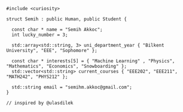 ```
#include <curiosity>
  
struct Semih : public Human, public Student {
  
  const char * name = "Semih Akkoc";
  int lucky_number = 3;
  
  std::array<std::string, 3> uni_department_year { "Bilkent University", "EEE", "Sophomore" };
  
  const char * interests[5] = { "Machine Learning" , "Physics", "Mathematics", "Economics", "Snowboarding" };
  std::vector<std::string> current_courses { "EEE202", "EEE211", "MATH242", "PHYS212" };
  
  std::string email = "semihm.akkoc@gmail.com";
}

// inspired by @ulasdilek
```


<!---
![snake gif](https://github.com/SemihAkkoc/SemihAkkoc/blob/output/github-contribution-grid-snake.gif)

SemihAkkoc/SemihAkkoc is a ✨ special ✨ repository because its `README.md` (this file) appears on your GitHub profile.
You can click the Preview link to take a look at your changes.
--->
